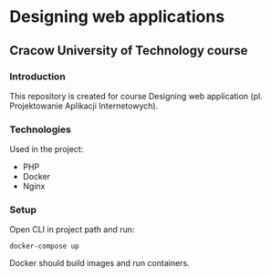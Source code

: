 # Designing web applications
## Cracow University of Technology course
### Introduction
This repository is created for course Designing web application (pl. Projektowanie Aplikacji Internetowych).

### Technologies
Used in the project:
* PHP
* Docker
* Nginx

### Setup
Open CLI in project path and run:

`docker-compose up`

Docker should build images and run containers.
